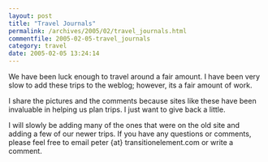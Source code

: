 ```yaml
---
layout: post
title: "Travel Journals"
permalink: /archives/2005/02/travel_journals.html
commentfile: 2005-02-05-travel_journals
category: travel
date: 2005-02-05 13:24:14
---
```


We have been luck enough to travel around a fair amount. I have been very slow to add these trips to the weblog; however, its a fair amount of work.

I share the pictures and the comments because sites like these have been invaluable in helping us plan trips. I just want to give back a little.

I will slowly be adding many of the ones that were on the old site and adding a few of our newer trips. If you have any questions or comments, please feel free to email peter {at} transitionelement.com or write a comment.
